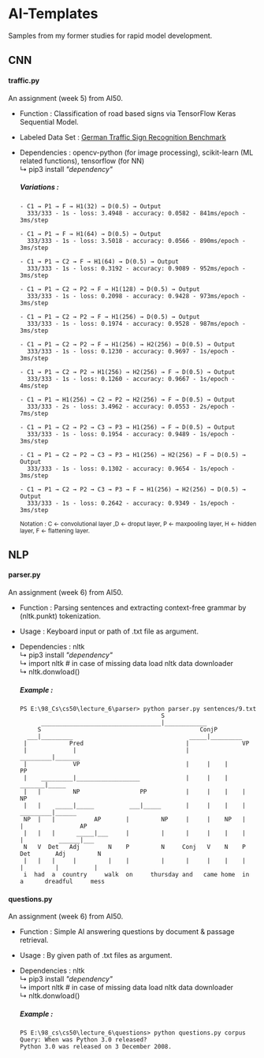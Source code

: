 # AI-Templates
Samples from my former studies for rapid model development.

## CNN

#### traffic.py
  An assignment (week 5) from AI50.
  - Function          : Classification of road based signs via TensorFlow Keras Sequential Model.
  - Labeled Data Set  : [German Traffic Sign Recognition Benchmark](https://github.com/user/repo/blob/branch/other_file.md)
  - Dependencies      : opencv-python (for image processing), scikit-learn (ML related functions), tensorflow (for NN)<br>
    ↳ pip3 install <em>"dependency"</em>
    
    ##### Variations :
    ```
    - C1 → P1 → F → H1(32) → D(0.5) → Output
      333/333 - 1s - loss: 3.4948 - accuracy: 0.0582 - 841ms/epoch - 3ms/step
    ```
    ```
    - C1 → P1 → F → H1(64) → D(0.5) → Output
      333/333 - 1s - loss: 3.5018 - accuracy: 0.0566 - 890ms/epoch - 3ms/step
    ```
    ```
    - C1 → P1 → C2 → F → H1(64) → D(0.5) → Output
      333/333 - 1s - loss: 0.3192 - accuracy: 0.9089 - 952ms/epoch - 3ms/step
    ```
    ```
    - C1 → P1 → C2 → P2 → F → H1(128) → D(0.5) → Output
      333/333 - 1s - loss: 0.2098 - accuracy: 0.9428 - 973ms/epoch - 3ms/step
    ```
    ```
    - C1 → P1 → C2 → P2 → F → H1(256) → D(0.5) → Output
      333/333 - 1s - loss: 0.1974 - accuracy: 0.9528 - 987ms/epoch - 3ms/step
    ```
    ```
    - C1 → P1 → C2 → P2 → F → H1(256) → H2(256) → D(0.5) → Output
      333/333 - 1s - loss: 0.1230 - accuracy: 0.9697 - 1s/epoch - 3ms/step
    ```
    ```
    - C1 → P1 → C2 → P2 → H1(256) → H2(256) → F → D(0.5) → Output
      333/333 - 1s - loss: 0.1260 - accuracy: 0.9667 - 1s/epoch - 4ms/step
    ```
    ```
    - C1 → P1 → H1(256) → C2 → P2 → H2(256) → F → D(0.5) → Output
      333/333 - 2s - loss: 3.4962 - accuracy: 0.0553 - 2s/epoch - 7ms/step
    ```
    ```
    - C1 → P1 → C2 → P2 → C3 → P3 → H1(256) → F → D(0.5) → Output
      333/333 - 1s - loss: 0.1954 - accuracy: 0.9489 - 1s/epoch - 3ms/step
    ```
    ```
    - C1 → P1 → C2 → P2 → C3 → P3 → H1(256) → H2(256) → F → D(0.5) → Output
      333/333 - 1s - loss: 0.1302 - accuracy: 0.9654 - 1s/epoch - 3ms/step
    ```
    ```
    - C1 → P1 → C2 → P2 → C3 → P3 → F → H1(256) → H2(256) → D(0.5) → Output
      333/333 - 1s - loss: 0.2642 - accuracy: 0.9349 - 1s/epoch - 3ms/step
    ```
    <sub>Notation : C ← convolutional layer ,D ← droput layer, P ← maxpooling layer, H ← hidden layer, F ← flattening layer.</sub>
    
## NLP

#### parser.py
  An assignment (week 6) from AI50.
  - Function          : Parsing sentences and extracting context-free grammar by (nltk.punkt) tokenization.
  - Usage             : Keyboard input or path of .txt file as argument.
  - Dependencies      : nltk<br>
    ↳ pip3 install <em>"dependency"</em><br>
    ↳ import nltk # in case of missing data load nltk data downloader<br>
    ↳ nltk.donwload()<br>
    
    ##### Example :    
    ```
    PS E:\98_Cs\cs50\lecture_6\parser> python parser.py sentences/9.txt
                                            S
          __________________________________|____________
         S                                             ConjP
      ___|_________                                 _____|_________
     |            Pred                             |               VP
     |             |                               |      _________|_______
     |             VP                              |     |    |            PP
     |    _________|__________________             |     |    |     _______|_____
     |   |         NP                 PP           |     |    |    |             NP
     |   |    _____|_____          ___|_____       |     |    |    |    _________|______
     NP  |   |           AP       |         NP     |     |    NP   |   |                AP
     |   |   |      _____|___     |         |      |     |    |    |   |          ______|___
     N   V  Det   Adj        N    P         N     Conj   V    N    P  Det       Adj         N
     |   |   |     |         |    |         |      |     |    |    |   |         |          |
     i  had  a  country     walk  on     thursday and   came home  in  a      dreadful     mess
    ```
#### questions.py
  An assignment (week 6) from AI50.
  - Function          : Simple AI answering questions by document & passage retrieval.
  - Usage             : By given path of .txt files as argument.
  - Dependencies      : nltk<br>
    ↳ pip3 install <em>"dependency"</em><br>
    ↳ import nltk # in case of missing data load nltk data downloader<br>
    ↳ nltk.donwload()<br>
    
    ##### Example :    
    ```
    PS E:\98_cs\cs50\lecture_6\questions> python questions.py corpus
    Query: When was Python 3.0 released?
    Python 3.0 was released on 3 December 2008.  
    ```
